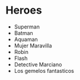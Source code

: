 # Heroes

* Superman
* Batman
* Aquaman
* Mujer Maravilla
* Robin
* Flash
* Detective Marciano
* Los gemelos fantasticos 
